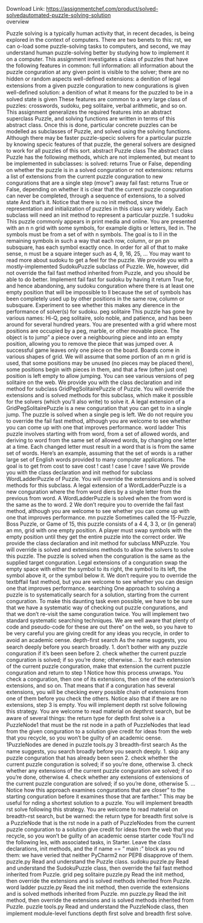 Download Link: https://assignmentchef.com/product/solved-solvedautomated-puzzle-solving-solution
<br>
overview

Puzzle solving is a typically human activity that, in recent decades, is being explored in the context of computers. There are two benets to this: rst, we can o-load some puzzle-solving tasks to computers, and second, we may understand human puzzle-solving better by studying how to implement it on a computer. This assignment investigates a class of puzzles that have the following features in common: full information: all information about the puzzle conguration at any given point is visible to the solver; there are no hidden or random aspects well-deﬁned extensions: a denition of legal extensions from a given puzzle conguration to new congurations is given well-deﬁned solution: a denition of what it means for the puzzled to be in a solved state is given These features are common to a very large class of puzzles: crosswords, sudoku, peg solitaire, verbal arithmetic, and so on. This assignment generalizes the required features into an abstract superclass Puzzle, and solving functions are written in terms of this abstract class. Once this is done, particular concrete puzzles can be modelled as subclasses of Puzzle, and solved using the solving functions. Although there may be faster puzzle-specic solvers for a particular puzzle by knowing specic features of that puzzle, the general solvers are designed to work for all puzzles of this sort. abstract Puzzle class The abstract class Puzzle has the following methods, which are not implemented, but meant to be implemented in subclasses: is solved: returns True or False, depending on whether the puzzle is in a solved conguration or not extensions: returns a list of extensions from the current puzzle conguration to new congurations that are a single step (move”) away fail fast: returns True or False, depending on whether it is clear that the current puzzle conguration can never be completed, through a sequence of extensions, to a solved state And that’s it. Notice that there is no init method, since the representation and initialization of puzzles in this class vary widely. Each subclass will need an init method to represent a particular puzzle. 1 sudoku This puzzle commonly appears in print media and online. You are presented with an n n grid with some symbols, for example digits or letters, lled in. The symbols must be from a set of with n symbols. The goal is to ll in the remaining symbols in such a way that each row, column, or pn pn subsquare, has each symbol exactly once. In order for all of that to make sense, n must be a square integer such as 4, 9, 16, 25, … You may want to read more about sudoku to get a feel for the puzzle. We provide you with a mostly-implemented SudokuPuzzle subclass of Puzzle. We, however, did not override the fail fast method inherited from Puzzle, and you should be able to do better. Implement fail fast for sudoku by having it return True for, and hence abandoning, any sudoku conguration where there is at least one empty position that will be impossible to ll because the set of symbols has been completely used up by other positions in the same row, column or subsquare. Experiment to see whether this makes any dierence in the performance of solver(s) for sudoku. peg solitaire This puzzle has gone by various names: Hi-Q, peg solitaire, solo noble, and patience, and has been around for several hundred years. You are presented with a grid where most positions are occupied by a peg, marble, or other movable piece. The object is to jump” a piece over a neighbouring piece and into an empty position, allowing you to remove the piece that was jumped over. A successful game leaves only one piece on the board. Boards come in various shapes of grid. We will assume that some portion of an m n grid is used, that some positions may be unused (no pieces may be placed there), some positions begin with pieces in them, and that a few (often just one) position is left empty to allow jumping. You can see various versions of peg solitaire on the web. We provide you with the class declaration and init method for subclass GridPegSolitairePuzzle of Puzzle. You will override the extensions and is solved methods for this subclass, which make it possible for the solvers (which you’ll also write) to solve it. A legal extension of a GridPegSolitairePuzzle is a new conguration that you can get to in a single jump. The puzzle is solved when a single peg is left. We do not require you to override the fail fast method, although you are welcome to see whether you can come up with one that improves performance. word ladder This puzzle involves starting with from word, from a set of allowed words, and deriving to word from the same set of allowed words, by changing one letter at a time. Each changed letter must result in a word that is is from the same set of words. Here’s an example, assuming that the set of words is a rather large set of English words provided to many computer applications. The goal is to get from cost to save cost ! cast ! case ! cave ! save We provide you with the class declaration and init method for subclass WordLadderPuzzle of Puzzle. You will override the extensions and is solved methods for this subclass. A legal extension of a WordLadderPuzzle is a new conguration where the from word diers by a single letter from the previous from word. A WordLadderPuzzle is solved when the from word is the same as the to word. 2 We don’t require you to override the fail fast method, although you are welcome to see whether you can come up with one that improves performance. mn puzzle Sometimes called the 15-Puzzle, Boss Puzzle, or Game of 15, this puzzle consists of a 4 4, 3 3, or (in general) an mn, grid with one empty position. A player must swap symbols with the empty position until they get the entire puzzle into the correct order. We provide the class declaration and init method for subclass MNPuzzle. You will override is solved and extensions methods to allow the solvers to solve this puzzle. The puzzle is solved when the conguration is the same as the supplied target conguration. Legal extensions of a conguration swap the empty space with either the symbol to its right, the symbol to its left, the symbol above it, or the symbol below it. We don’t require you to override the textbffail fast method, but you are welcome to see whether you can design one that improves performance. searching One approach to solving a puzzle is to systematically search for a solution, starting from the current conguration. To make this daunting task even possible, we have to be sure that we have a systematic way of checking out puzzle congurations, and that we don’t re-visit the same conguration twice. You will implement two standard systematic searching techniques. We are well aware that plenty of code and pseudo-code for these are out there” on the web, so you have to be very careful you are giving credit for any ideas you recycle, in order to avoid an academic oense. depth-ﬁrst search As the name suggests, you search deeply before you search broadly. 1. don’t bother with any puzzle conguration if it’s been seen before 2. check whether the current puzzle conguration is solved; if so you’re done; otherwise… 3. for each extension of the current puzzle conguration, make that extension the current puzzle conguration and return to step 1 Notice how this process unwraps. You check a conguration, then one of its extensions, then one of the extension’s extensions, and so on. That means that if a conguration has several extensions, you will be checking every possible chain of extensions from one of them before you check the others. Notice also that if there are no extensions, step 3 is empty. You will implement depth rst solve following this strategy. You are welcome to read material on depthrst search, but be aware of several things: the return type for depth ﬁrst solve is a PuzzleNode1 that must be the rst node in a path of PuzzleNodes that lead from the given conguration to a solution give credit for ideas from the web that you recycle, so you won’t be guilty of an academic oense. 1PuzzleNodes are dened in puzzle tools.py 3 breadth-ﬁrst search As the name suggests, you search broadly before you search deeply. 1. skip any puzzle conguration that has already been seen 2. check whether the current puzzle conguration is solved; if so you’re done, otherwise 3. check whether any extensions of the current puzzle conguration are solved; if so you’re done, otherwise 4. check whether any extensions of extensions of the current puzzle conguration are solved; if so you’re done, otherwise 5. … Notice how this approach examines congurations that are closer” to the starting conguration before it examines those that are farther.” This may be useful for nding a shortest solution to a puzzle. You will implement breadth rst solve following this strategy. You are welcome to read material on breadth-rst search, but be warned: the return type for breadth ﬁrst solve is a PuzzleNode that is the rst node in a path of PuzzleNodes from the current puzzle conguration to a solution give credit for ideas from the web that you recycle, so you won’t be guilty of an academic oense starter code You’ll nd the following les, with associated tasks, in Starter. Leave the class declarations, init methods, and the if name == ” main :” block as you nd them: we have veried that neither PyCharm2 nor PEP8 disapprove of them. puzzle.py Read and understand the Puzzle class. sudoku puzzle.py Read and understand the SudokuPuzzle class, then override the fail fast method inherited from Puzzle. grid peg solitaire puzzle.py Read the init method, then override the extensions and is solved methods inherited from Puzzle. word ladder puzzle.py Read the init method, then override the extensions and is solved methods inherited from Puzzle. mn puzzle.py Read the init method, then override the extensions and is solved methods inherited from Puzzle. puzzle tools.py Read and understand the PuzzleNode class, then implement module-level functions depth ﬁrst solve and breadth ﬁrst solve.